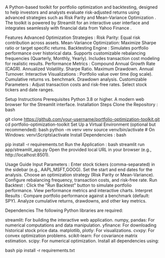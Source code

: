 A Python-based toolkit for portfolio optimization and backtesting, designed to help investors and analysts evaluate risk-adjusted returns using advanced strategies such as Risk Parity and Mean-Variance Optimization . The toolkit is powered by Streamlit for an interactive user interface and integrates seamlessly with financial data from Yahoo Finance .

Features
Advanced Optimization Strategies :
Risk Parity: Equal risk contribution across assets.
Mean-Variance Optimization: Maximize Sharpe ratio or target specific returns.
Backtesting Engine :
Simulates portfolio performance over historical data.
Supports customizable rebalancing frequencies (Quarterly, Monthly, Yearly).
Includes transaction cost modeling for realistic results.
Performance Metrics :
Compound Annual Growth Rate (CAGR).
Annualized Volatility.
Sharpe Ratio.
Maximum Drawdown.
Annual Turnover.
Interactive Visualizations :
Portfolio value over time (log scale).
Cumulative returns vs. benchmark.
Drawdown analysis.
Customizable Parameters :
Adjust transaction costs and risk-free rates.
Select stock tickers and date ranges.

Setup Instructions
Prerequisites
Python 3.8 or higher.
A modern web browser for the Streamlit interface.
Installation Steps
Clone the Repository :
bash

git clone https://github.com/your-username/portfolio-optimization-toolkit.git
cd portfolio-optimization-toolkit
Set Up a Virtual Environment (optional but recommended):
bash
python -m venv venv
source venv/bin/activate  # On Windows: venv\Scripts\activate
Install Dependencies :
bash


pip install -r requirements.txt
Run the Application :
bash
streamlit run app/streamlit_app.py
Open the provided local URL in your browser (e.g., http://localhost:8501).

Usage Guide
Input Parameters :
Enter stock tickers (comma-separated) in the sidebar (e.g., AAPL,MSFT,GOOG).
Set the start and end dates for the analysis.
Choose an optimization strategy (Risk Parity or Mean-Variance).
Configure rebalancing frequency, transaction costs, and risk-free rate.
Run Backtest :
Click the "Run Backtest" button to simulate portfolio performance.
View performance metrics and interactive charts.
Interpret Results :
Compare portfolio performance against a benchmark (default: SPY).
Analyze cumulative returns, drawdowns, and other key metrics.

Dependencies
The following Python libraries are required:

streamlit: For building the interactive web application.
numpy, pandas: For numerical computations and data manipulation.
yfinance: For downloading historical stock price data.
matplotlib, plotly: For visualizations.
cvxpy: For convex optimization problems.
scikit-learn: For covariance matrix estimation.
scipy: For numerical optimization.
Install all dependencies using:

bash
pip install -r requirements.txt
